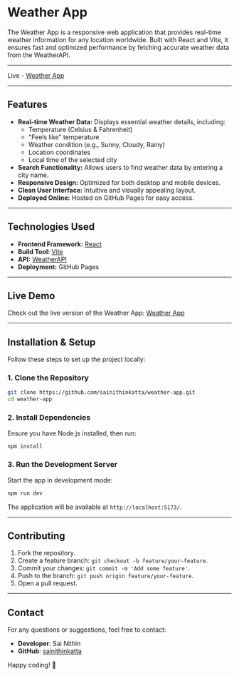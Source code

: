 # **Weather App**

The Weather App is a responsive web application that provides real-time weather information for any location worldwide. Built with React and Vite, it ensures fast and optimized performance by fetching accurate weather data from the WeatherAPI.

---

Live - [Weather App](https://sainithinkatta.github.io/weather-app/)

---

## **Features**
- **Real-time Weather Data:** Displays essential weather details, including:
  - Temperature (Celsius & Fahrenheit)
  - "Feels like" temperature
  - Weather condition (e.g., Sunny, Cloudy, Rainy)
  - Location coordinates
  - Local time of the selected city
- **Search Functionality:** Allows users to find weather data by entering a city name.
- **Responsive Design:** Optimized for both desktop and mobile devices.
- **Clean User Interface:** Intuitive and visually appealing layout.
- **Deployed Online:** Hosted on GitHub Pages for easy access.

---

## **Technologies Used**
- **Frontend Framework:** [React](https://react.dev/)
- **Build Tool:** [Vite](https://vite.dev/)
- **API:** [WeatherAPI](https://www.weatherapi.com/)
- **Deployment:** GitHub Pages

---

## **Live Demo**
Check out the live version of the Weather App:
[Weather App](https://sainithinkatta.github.io/weather-app/)

---

## **Installation & Setup**
Follow these steps to set up the project locally:

### **1. Clone the Repository**
```bash
git clone https://github.com/sainithinkatta/weather-app.git
cd weather-app
```

### **2. Install Dependencies**
Ensure you have Node.js installed, then run:
```bash
npm install
```

### **3. Run the Development Server**
Start the app in development mode:
```bash
npm run dev
```
The application will be available at `http://localhost:5173/`.

---

## **Contributing**
1. Fork the repository.
2. Create a feature branch: `git checkout -b feature/your-feature`.
3. Commit your changes: `git commit -m 'Add some feature'`.
4. Push to the branch: `git push origin feature/your-feature`.
5. Open a pull request.

---

## **Contact**
For any questions or suggestions, feel free to contact:
- **Developer**: Sai Nithin
- **GitHub**: [sainithinkatta](https://github.com/sainithinkatta)

Happy coding! 🚀
